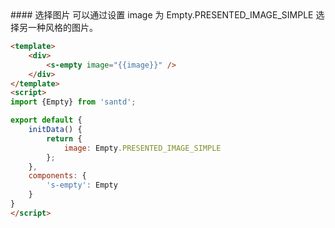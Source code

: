 <text lang="cn">
#### 选择图片
可以通过设置 image 为 Empty.PRESENTED_IMAGE_SIMPLE 选择另一种风格的图片。
</text>

```html
<template>
    <div>
        <s-empty image="{{image}}" />
    </div>
</template>
<script>
import {Empty} from 'santd';

export default {
    initData() {
        return {
            image: Empty.PRESENTED_IMAGE_SIMPLE
        };
    },
    components: {
        's-empty': Empty
    }
}
</script>
```
